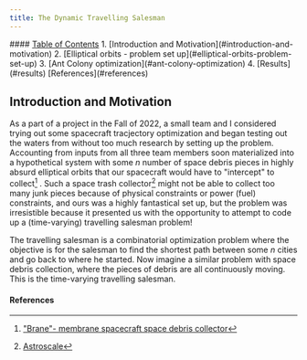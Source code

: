 ```yaml
---
title: The Dynamic Travelling Salesman
---
```


<div class="toc-content">
#### <u> Table of Contents</u>
1. [Introduction and Motivation](#introduction-and-motivation)
2. [Elliptical orbits - problem set up](#elliptical-orbits-problem-set-up)
3. [Ant Colony optimization](#ant-colony-optimization)
4. [Results](#results)
   [References](#references)
</div>





<div class="post-body">

## Introduction and Motivation

As a part of a project in the Fall of 2022, a small team and I considered trying out some spacecraft tracjectory optimization and began testing out the waters from without too much research by setting up the problem. Accounting from inputs from all three team members soon materialized into a hypothetical system with some $n$ number of space debris pieces in highly absurd elliptical orbits that our spacecraft would have to "intercept" to collect[^1] . Such a space trash collector[^2] might not be able to collect too many junk pieces because of physical constraints or power (fuel) constraints, and ours was a highly fantastical set up, but the problem was irresistible because it presented us with the opportunity to attempt to code up a (time-varying) travelling salesman problem!



The travelling salesman is a combinatorial optimization problem where the objective is for the salesman to find the shortest path between some $n$ cities and go back to where he started. Now imagine a similar problem with space debris collection, where the pieces of debris are all continuously moving. This is the time-varying travelling salesman.














</div>



<div class="post-footnotes">

#### References

[^1]: ["Brane"- membrane spacecraft space debris collector](#https://www.nasa.gov/feature/brane-craft/)
[^2]: [Astroscale](#https://astroscale.com/astroscales-elsa-d-mission-successfully-completes-complex-rendezvous-operation/)

</div>
